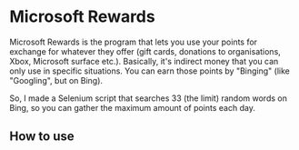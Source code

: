 # Microsoft Rewards

Microsoft Rewards is the program that lets you use your points for exchange for whatever they offer (gift cards, donations to organisations, Xbox, Microsoft surface etc.).
Basically, it's indirect money that you can only use in specific situations.
You can earn those points by "Binging" (like "Googling", but on Bing).

So, I made a Selenium script that searches 33 (the limit) random words on Bing, so you can gather the maximum amount of points each day.

## How to use
